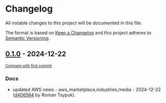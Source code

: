 # Changelog

All notable changes to this project will be documented in this file.

The format is based on [Keep a Changelog](http://keepachangelog.com/en/1.0.0/)
and this project adheres to [Semantic Versioning](http://semver.org/spec/v2.0.0.html).

<!-- insertion marker -->
## [0.1.0](https://github.com/tsypuk/aws-news/releases/tag/ver-2024-12-220.1.0) - 2024-12-22

<small>[Compare with first commit](https://github.com/tsypuk/aws-news/compare/9c7e9243541400818c7d9594a608126168ae801b...ver-2024-12-22)</small>

### Docs

- updated AWS news - aws_marketplace,industries,media - 2024-12-22 ([d406564](https://github.com/tsypuk/aws-news/commit/d4065644e434950a62527678c83561462ecdadc3) by Roman Tsypuk).

